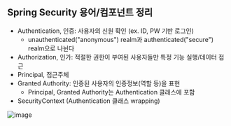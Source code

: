 ## Spring Security 용어/컴포넌트 정리

- Authentication, 인증: 사용자의 신원 확인 (ex. ID, PW 기반 로그인)
  - unauthenticated("anonymous") realm과 authenticated("secure") realm으로 나뉜다 
- Authorization, 인가: 적절한 권한이 부여된 사용자들만 특정 기능 실행/데이터 접근
- Principal, 접근주체
- Granted Authority: 인증된 사용자의 인증정보(역할 등)을 표현
  - Principal, Granted Authority는 Authentication 클래스에 포함
- SecurityContext (Authentication 클래스 wrapping)

![image](https://user-images.githubusercontent.com/57944099/173191044-96e66fde-1179-4fa9-9403-2409d5bb6ae2.png)
